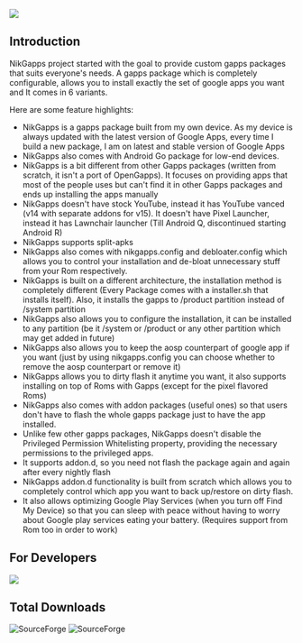 ![](https://raw.githubusercontent.com/nikgapps/nikgapps.github.io/master/images/nikgapps-logo.webp)

## Introduction

NikGapps project started with the goal to provide custom gapps packages that suits everyone's needs. A gapps package which is completely configurable, allows you to install exactly the set of google apps you want and It comes in 6 variants.   

Here are some feature highlights:
- NikGapps is a gapps package built from my own device. As my device is always updated with the latest version of Google Apps, every time I build a new package, I am on latest and stable version of Google Apps
- NikGapps also comes with Android Go package for low-end devices.
- NikGapps is a bit different from other Gapps packages (written from scratch, it isn't a port of OpenGapps). It focuses on providing apps that most of the people uses but can't find it in other Gapps packages and ends up installing the apps manually
- NikGapps doesn't have stock YouTube, instead it has YouTube vanced (v14 with separate addons for v15). It doesn't have Pixel Launcher, instead it has Lawnchair launcher (Till Android Q, discontinued starting Android R)
- NikGapps supports split-apks
- NikGapps also comes with nikgapps.config and debloater.config which allows you to control your installation and de-bloat unnecessary stuff from your Rom respectively.
- NikGapps is built on a different architecture, the installation method is completely different (Every Package comes with a installer.sh that installs itself). Also, it installs the gapps to /product partition instead of /system partition
- NikGapps also allows you to configure the installation, it can be installed to any partition (be it /system or /product or any other partition which may get added in future)
- NikGapps also allows you to keep the aosp counterpart of google app if you want (just by using nikgapps.config you can choose whether to remove the aosp counterpart or remove it)
- NikGapps allows you to dirty flash it anytime you want, it also supports installing on top of Roms with Gapps (except for the pixel flavored Roms)
- NikGapps also comes with addon packages (useful ones) so that users don't have to flash the whole gapps package just to have the app installed.
- Unlike few other gapps packages, NikGapps doesn't disable the Privileged Permission Whitelisting property, providing the necessary permissions to the privileged apps.
- It supports addon.d, so you need not flash the package again and again after every nightly flash
- NikGapps addon.d functionality is built from scratch which allows you to completely control which app you want to back up/restore on dirty flash.
- It also allows optimizing Google Play Services (when you turn off Find My Device) so that you can sleep with peace without having to worry about Google play services eating your battery. (Requires support from Rom too in order to work)

## For Developers
[![](https://img.shields.io/badge/NikGapps%20-How%20to%20fetch%20App%20Updates-blue)](https://github.com/nikgapps/build)

## Total Downloads  
<img alt="SourceForge" src="https://img.shields.io/sourceforge/dt/nikgapps?label=Total%20Downloads&color=red"> <img alt="SourceForge" src="https://img.shields.io/sourceforge/dd/nikgapps?label=Downloads%20Per%20Day&color=blue">